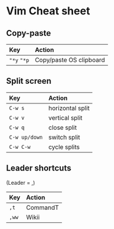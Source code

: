 # Vim Cheat sheet

## Copy-paste

| Key          | Action                   |
| :----------- | :----------------------- |
| `"*y` `"*p`  | Copy/paste OS clipboard  |

## Split screen

| Key           | Action                   |
| :-----------  | :----------------------- |
| `C-w s`       | horizontal split         |
| `C-w v`       | vertical split           |
| `C-w q`       | close split              |
| `C-w up/down` | switch split             |
| `C-w C-w`     | cycle splits             |

## Leader shortcuts

(Leader = ,)

| Key    | Action    |
| :----- | :-------- |
| `,t`   | CommandT  |
| `,ww`  | Wikii     |


